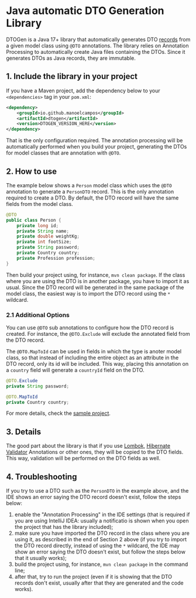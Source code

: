 # Java automatic DTO Generation Library

DTOGen is a Java 17+ library that automatically generates DTO [records](https://openjdk.org/jeps/395) from a given model class using `@DTO` annotations.
The library relies on Annotation Processing to automatically create Java files containing the DTOs.
Since it generates DTOs as Java records, they are immutable.

## 1. Include the library in your project

If you have a Maven project, add the dependency below to your `<dependencies>` tag in your `pom.xml`:

```xml
<dependency>
    <groupId>io.github.manoelcampos</groupId>
    <artifactId>dtogen</artifactId>
    <version>DTOGEN_VERSION_HERE</version>
</dependency>
```

That is the only configuration required. The annotation processing will be automatically performed when you build your project, generating the DTOs for model classes that are annotation with `@DTO`.

## 2. How to use

The example below shows a `Person` model class which uses the `@DTO` annotation to generate a `PersonDTO` record. This is the only annotation required to create a DTO. By default, the DTO record will have the same fields from the model class.

```java
@DTO 
public class Person {
    private long id;
    private String name;
    private double weightKg;
    private int footSize;
    private String password;
    private Country country;
    private Profession profession;
}
```

Then build your project using, for instance, `mvn clean package`.
If the class where you are using the DTO is in another package, you have to import it as usual.
Since the DTO record will be generated in the same package of the model class,
the easiest way is to import the DTO record using the `*` wildcard.

### 2.1 Additional Options

You can use `@DTO` sub annotations to configure how the DTO record is created. For instance, the `@DTO.Exclude` will exclude the annotated field from the DTO record.

The `@DTO.MapToId` can be used in fields in which the type is anoter model class,
so that instead of including the entire object as an attribute in the DTO record,
only its id will be included. This way, placing this annotation on a `country` field will generate a `countryId` field on the DTO.

```java
@DTO.Exclude
private String password;

@DTO.MapToId
private Country country;
```

For more details, check the [sample project](sample).

## 3. Details

The good part about the library is that if you use [Lombok](http://projectlombok.org), [Hibernate Validator](https://hibernate.org/validator/) Annotations or other ones, they will be copied to the DTO fields. This way, validation will be performed on the DTO fields as well.

## 4. Troubleshooting

If you try to use a DTO such as the `PersonDTO` in the example above, and the IDE shows an error saying the DTO record doesn't exist, follow the steps below:

1. enable the "Annotation Processing" in the IDE settings (that is required if you are using IntelliJ IDEA: usually a notificatio is shown when you open the project that has the library included);
2. make sure you have imported the DTO record in the class where you are using it, as described in the end of Section 2 above (if you try to import the DTO record directly, instead of using the `*` wildcard, the IDE may show an error saying the DTO doesn't exist, but follow the steps below that it usually works);
3. build the project using, for instance, `mvn clean package` in the command line;
4. after that, try to run the project (even if it is showing that the DTO records don't exist, usually after that they are generated and the code works).